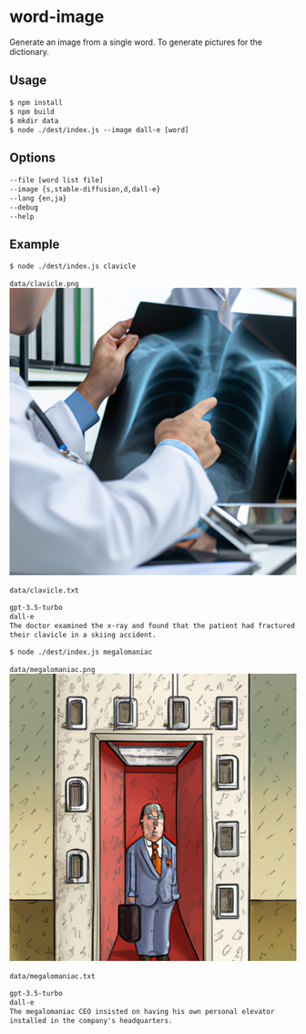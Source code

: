 # word-image

Generate an image from a single word. To generate pictures for the dictionary.


## Usage

```
$ npm install
$ npm build
$ mkdir data
$ node ./dest/index.js --image dall-e [word]
```

## Options

```
--file [word list file]
--image {s,stable-diffusion,d,dall-e}
--lang {en,ja}
--debug
--help
```

## Example

```
$ node ./dest/index.js clavicle
```

`data/clavicle.png`<br>
![clavicle](./docs/example/clavicle.png)

`data/clavicle.txt`
```
gpt-3.5-turbo
dall-e
The doctor examined the x-ray and found that the patient had fractured their clavicle in a skiing accident.
```

```
$ node ./dest/index.js megalomaniac
```

`data/megalomaniac.png`<br>
![megalomaniac](./docs/example/megalomaniac.png)

`data/megalomaniac.txt`
```
gpt-3.5-turbo
dall-e
The megalomaniac CEO insisted on having his own personal elevator installed in the company's headquarters.
```
